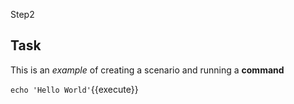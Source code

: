 Step2

## Task

This is an _example_ of creating a scenario and running a **command**

`echo 'Hello World'`{{execute}}
